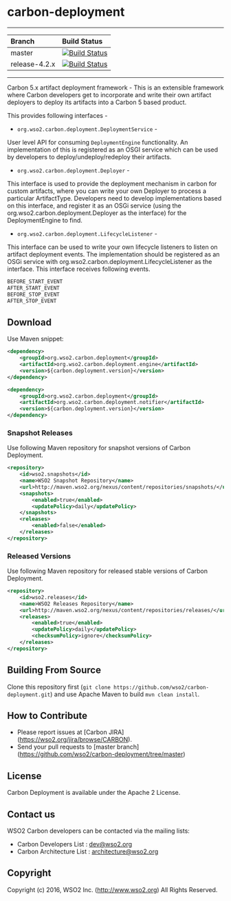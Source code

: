# carbon-deployment

---

|  Branch | Build Status |
| :------------ |:-------------
| master      | [![Build Status](https://wso2.org/jenkins/job/carbon-deployment/badge/icon)](https://wso2.org/jenkins/job/carbon-deployment) |
| release-4.2.x | [![Build Status](https://wso2.org/jenkins/job/carbon-deployment_release-4.2.x/badge/icon)](https://wso2.org/jenkins/job/carbon-deployment_release-4.2.x/) |


---
Carbon 5.x artifact deployment framework - This is an extensible framework where Carbon developers get to incorporate and write their own artifact deployers to deploy its artifacts into a Carbon 5 based product.

This provides following interfaces -
* `org.wso2.carbon.deployment.DeploymentService` - 

User level API for consuming `DeploymentEngine` functionality. An implementation of this is registered as an OSGI service which can be used by developers to deploy/undeploy/redeploy their artifacts.

* `org.wso2.carbon.deployment.Deployer` - 

This interface is used to provide the deployment mechanism in carbon for custom artifacts, where you can write your own Deployer to process a particular ArtifactType. Developers need to develop implementations based on this interface, and register it as an OSGi service (using the org.wso2.carbon.deployment.Deployer as the interface) for the DeploymentEngine to find.

* `org.wso2.carbon.deployment.LifecycleListener` -

This interface can be used to write your own lifecycle listeners to listen on artifact deployment events. The implementation should be registered as an OSGi service with org.wso2.carbon.deployment.LifecycleListener as the interface. This interface receives following events.

```bash
BEFORE_START_EVENT
AFTER_START_EVENT
BEFORE_STOP_EVENT
AFTER_STOP_EVENT
```

## Download

Use Maven snippet:
````xml
<dependency>
    <groupId>org.wso2.carbon.deployment</groupId>
    <artifactId>org.wso2.carbon.deployment.engine</artifactId>
    <version>${carbon.deployment.version}</version>
</dependency>

<dependency>
    <groupId>org.wso2.carbon.deployment</groupId>
    <artifactId>org.wso2.carbon.deployment.notifier</artifactId>
    <version>${carbon.deployment.version}</version>
</dependency>
````

### Snapshot Releases

Use following Maven repository for snapshot versions of Carbon Deployment.

````xml
<repository>
    <id>wso2.snapshots</id>
    <name>WSO2 Snapshot Repository</name>
    <url>http://maven.wso2.org/nexus/content/repositories/snapshots/</url>
    <snapshots>
        <enabled>true</enabled>
        <updatePolicy>daily</updatePolicy>
    </snapshots>
    <releases>
        <enabled>false</enabled>
    </releases>
</repository>
````

### Released Versions

Use following Maven repository for released stable versions of Carbon Deployment.

````xml
<repository>
    <id>wso2.releases</id>
    <name>WSO2 Releases Repository</name>
    <url>http://maven.wso2.org/nexus/content/repositories/releases/</url>
    <releases>
        <enabled>true</enabled>
        <updatePolicy>daily</updatePolicy>
        <checksumPolicy>ignore</checksumPolicy>
    </releases>
</repository>
````
## Building From Source

Clone this repository first (`git clone https://github.com/wso2/carbon-deployment.git`) and use Apache Maven to build `mvn clean install`.


## How to Contribute
* Please report issues at [Carbon JIRA] (https://wso2.org/jira/browse/CARBON).
* Send your pull requests to [master branch] (https://github.com/wso2/carbon-deployment/tree/master) 

## License

Carbon Deployment is available under the Apache 2 License.

## Contact us
WSO2 Carbon developers can be contacted via the mailing lists:

* Carbon Developers List : dev@wso2.org
* Carbon Architecture List : architecture@wso2.org

## Copyright

Copyright (c) 2016, WSO2 Inc. (http://www.wso2.org) All Rights Reserved.
